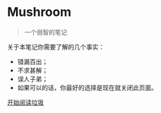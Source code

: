 <!-- _coverpage.md -->

# Mushroom

> 一个弱智的笔记

 关于本笔记你需要了解的几个事实：
- 错漏百出；
- 不求甚解；
- 误人子弟；
- 如果可以的话，你最好的选择是现在就关闭此页面。

[开始阅读垃圾](/README.md)

